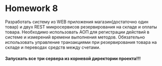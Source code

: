 # Homework 8

Разработать систему из WEB приложения магазин(достаточно один товар) и двух REST микросервисов резервирования на складе и оплаты товара.
Необходимо использовать АОП для регистрации действий в системе и измерений времени выполнения методов.
Обязательно использовать управление транзакциями при резервирования товара на складе и переводах средств между счетами.

#### Запускать все три сервера из корневой директории проекта!!!